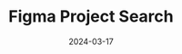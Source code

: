 ---
layout: post
title: 'Figma Project Search'
video-link: https://ant.umn.edu/embedded/akkhoiqxjz
date: 2024-03-17
application: figma
flow-type: search
tags: [filters,desktop,web,tags]
---